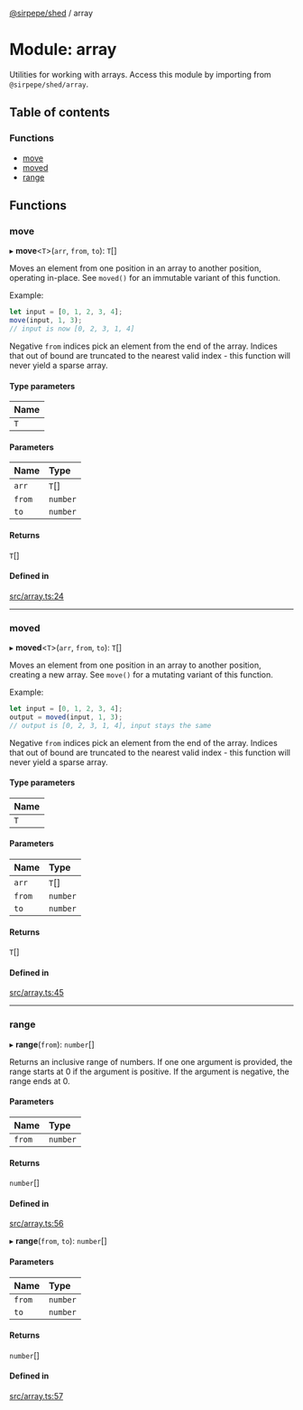 [@sirpepe/shed](../README.md) / array

# Module: array

Utilities for working with arrays. Access this module by importing from
`@sirpepe/shed/array`.

## Table of contents

### Functions

- [move](array.md#move)
- [moved](array.md#moved)
- [range](array.md#range)

## Functions

### move

▸ **move**\<`T`\>(`arr`, `from`, `to`): `T`[]

Moves an element from one position in an array to another position, operating
in-place. See `moved()` for an immutable variant of this function.

Example:

```javascript
let input = [0, 1, 2, 3, 4];
move(input, 1, 3);
// input is now [0, 2, 3, 1, 4]
```

Negative `from` indices pick an element from the end of the array. Indices
that out of bound are truncated to the nearest valid index - this function
will never yield a sparse array.

#### Type parameters

| Name |
| :------ |
| `T` |

#### Parameters

| Name | Type |
| :------ | :------ |
| `arr` | `T`[] |
| `from` | `number` |
| `to` | `number` |

#### Returns

`T`[]

#### Defined in

[src/array.ts:24](https://github.com/SirPepe/shed/blob/eb27ad9/src/array.ts#L24)

___

### moved

▸ **moved**\<`T`\>(`arr`, `from`, `to`): `T`[]

Moves an element from one position in an array to another position, creating
a new array. See `move()` for a mutating variant of this function.

Example:

```javascript
let input = [0, 1, 2, 3, 4];
output = moved(input, 1, 3);
// output is [0, 2, 3, 1, 4], input stays the same
```

Negative `from` indices pick an element from the end of the array. Indices
that out of bound are truncated to the nearest valid index - this function
will never yield a sparse array.

#### Type parameters

| Name |
| :------ |
| `T` |

#### Parameters

| Name | Type |
| :------ | :------ |
| `arr` | `T`[] |
| `from` | `number` |
| `to` | `number` |

#### Returns

`T`[]

#### Defined in

[src/array.ts:45](https://github.com/SirPepe/shed/blob/eb27ad9/src/array.ts#L45)

___

### range

▸ **range**(`from`): `number`[]

Returns an inclusive range of numbers. If one one argument is provided, the
range starts at 0 if the argument is positive. If the argument is negative,
the range ends at 0.

#### Parameters

| Name | Type |
| :------ | :------ |
| `from` | `number` |

#### Returns

`number`[]

#### Defined in

[src/array.ts:56](https://github.com/SirPepe/shed/blob/eb27ad9/src/array.ts#L56)

▸ **range**(`from`, `to`): `number`[]

#### Parameters

| Name | Type |
| :------ | :------ |
| `from` | `number` |
| `to` | `number` |

#### Returns

`number`[]

#### Defined in

[src/array.ts:57](https://github.com/SirPepe/shed/blob/eb27ad9/src/array.ts#L57)
